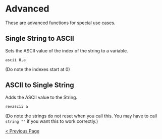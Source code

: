 # Advanced

These are advanced functions for special use cases.

## Single String to ASCII

Sets the ASCII value of the index of the string to a variable.

````
ascii 0,a
````
(Do note the indexes start at 0)

## ASCII to Single String

Adds the ASCII value to the String.

````
revascii a
````

(Do note the strings do not reset when you call this. You may have to call `string ""` if you want this to work correctly.)

[ < Previous Page](screenfunctions.html)
